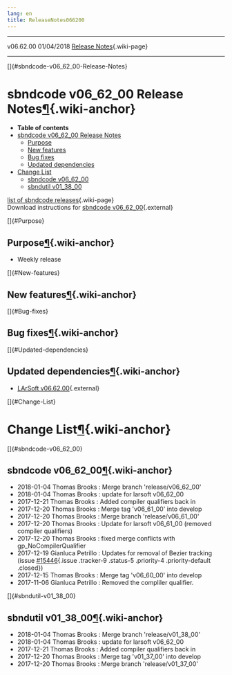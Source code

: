 ```yaml
---
lang: en
title: ReleaseNotes066200
---
```


  ----------- ------------ -- -- ------------------------------------------------------
  v06.62.00   01/04/2018         [Release Notes](ReleaseNotes066200.html){.wiki-page}
  ----------- ------------ -- -- ------------------------------------------------------

[]{#sbndcode-v06_62_00-Release-Notes}

sbndcode v06\_62\_00 Release Notes[¶](#sbndcode-v06_62_00-Release-Notes){.wiki-anchor}
======================================================================================

-   **Table of contents**
-   [sbndcode v06\_62\_00 Release
    Notes](#sbndcode-v06_62_00-Release-Notes)
    -   [Purpose](#Purpose)
    -   [New features](#New-features)
    -   [Bug fixes](#Bug-fixes)
    -   [Updated dependencies](#Updated-dependencies)
-   [Change List](#Change-List)
    -   [sbndcode v06\_62\_00](#sbndcode-v06_62_00)
    -   [sbndutil v01\_38\_00](#sbndutil-v01_38_00)

[list of sbndcode
releases](List_of_SBND_code_releases.html){.wiki-page}\
Download instructions for [sbndcode
v06\_62\_00](http://scisoft.fnal.gov/scisoft/bundles/sbnd/v06_62_00/sbndcode-v06_62_00.html){.external}

[]{#Purpose}

Purpose[¶](#Purpose){.wiki-anchor}
----------------------------------

-   Weekly release

[]{#New-features}

New features[¶](#New-features){.wiki-anchor}
--------------------------------------------

[]{#Bug-fixes}

Bug fixes[¶](#Bug-fixes){.wiki-anchor}
--------------------------------------

[]{#Updated-dependencies}

Updated dependencies[¶](#Updated-dependencies){.wiki-anchor}
------------------------------------------------------------

-   [LArSoft
    v06.62.00](https://cdcvs.fnal.gov/redmine/projects/larsoft/wiki/ReleaseNotes066200){.external}

[]{#Change-List}

Change List[¶](#Change-List){.wiki-anchor}
==========================================

[]{#sbndcode-v06_62_00}

sbndcode v06\_62\_00[¶](#sbndcode-v06_62_00){.wiki-anchor}
----------------------------------------------------------

-   2018-01-04 Thomas Brooks : Merge branch \'release/v06\_62\_00\'
-   2018-01-04 Thomas Brooks : update for larsoft v06\_62\_00
-   2017-12-21 Thomas Brooks : Added compiler qualifiers back in
-   2017-12-20 Thomas Brooks : Merge tag \'v06\_61\_00\' into develop
-   2017-12-20 Thomas Brooks : Merge branch \'release/v06\_61\_00\'
-   2017-12-20 Thomas Brooks : Update for larsoft v06\_61\_00 (removed
    compiler qualifiers)
-   2017-12-20 Thomas Brooks : fixed merge conflicts with
    gp\_NoCompilerQualifier
-   2017-12-19 Gianluca Petrillo : Updates for removal of Bezier
    tracking (issue
    [\#15446](/redmine/issues/15446 "Necessary Maintenance: BezierTrack should be removed from LArSoft (Closed)"){.issue
    .tracker-9 .status-5 .priority-4 .priority-default .closed})
-   2017-12-15 Thomas Brooks : Merge tag \'v06\_60\_00\' into develop
-   2017-11-06 Gianluca Petrillo : Removed the compliler qualifier.

[]{#sbndutil-v01_38_00}

sbndutil v01\_38\_00[¶](#sbndutil-v01_38_00){.wiki-anchor}
----------------------------------------------------------

-   2018-01-04 Thomas Brooks : Merge branch \'release/v01\_38\_00\'
-   2018-01-04 Thomas Brooks : update for larsoft v06\_62\_00
-   2017-12-21 Thomas Brooks : Added compiler qualifiers back in
-   2017-12-20 Thomas Brooks : Merge tag \'v01\_37\_00\' into develop
-   2017-12-20 Thomas Brooks : Merge branch \'release/v01\_37\_00\'
